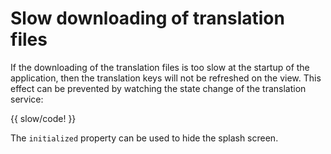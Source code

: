 <!-- ======================================================================
--- Search engine
title:          Slow downloading
keywords:       text, list
description:    Prevent the effect of slow downloading of translation files.
--- Menu system
order:          50
text:           Slow downloading
hidden:         false
umbel:          false
--- Page properties
id:             
document:       
layout:         layout-2-left
$-left:         #side-menu
searchable:     true
--- Side menu
side-menu-root:     /translation
side-menu-header:   Translation
side-menu-top:
side-menu-depth:    2
======================================================================= -->

# Slow downloading of translation files

If the downloading of the translation files is too slow at the startup of the
application, then the translation keys will not be refreshed on the view. This
effect can be prevented by watching the state change of the translation service:

{{ slow/code! }}

The `initialized` property can be used to hide the splash screen.
